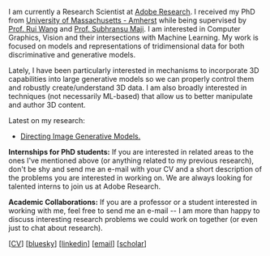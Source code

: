 
I am currently a Research Scientist at [Adobe Research](https://research.adobe.com/).
I received my PhD from [University of Massachusetts - Amherst](https://www.cics.umass.edu/)
while being supervised by [Prof. Rui Wang](https://people.cs.umass.edu/~ruiwang/) and 
[Prof. Subhransu Maji](http://people.cs.umass.edu/~smaji/).
I am interested in Computer Graphics, Vision and their intersections with Machine Learning.
My work is focused on models and representations of tridimensional data for
both discriminative and generative models.

Lately, I have been particularly interested in mechanisms to incorporate 3D capabilities into
large generative models so we can properly control them and robustly create/understand
3D data. I am also broadly interested in techniques (not necessarily ML-based) that allow us
to better manipulate and author 3D content.

Latest on my research:

* [Directing Image Generative Models.](directing_image_gen_models.html)

**Internships for PhD students:** If you are interested in related areas to the ones I've mentioned above (or anything
related to my previous research), don't be shy and send me an e-mail with your CV and a short
description of the problems you are interested in working on. We are always looking for talented
interns to join us at Adobe Research.

**Academic Collaborations:** If you are a professor or a student interested in working with me,
feel free to send me an e-mail -- I am more than happy to discuss interesting research problems we
could work on together (or even just to chat about research).

[[CV](cv.pdf)]
[[bluesky](https://bsky.app/profile/gadelha.bsky.social)]
[[linkedin](https://www.linkedin.com/in/matheusgadelha/)]
[[email](mailto:matheusabrantesgadelha@gmail.com)]
[[scholar](https://scholar.google.com/citations?user=VhqmvXsAAAAJ&hl=en)]


